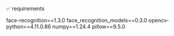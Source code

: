 ✅ requirements

face-recognition==1.3.0
face_recognition_models==0.3.0
opencv-python==4.11.0.86
numpy==1.24.4
pillow==9.5.0
